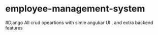 # employee-management-system
#Django
All crud opeartions with simle angukar UI , and extra backend features
